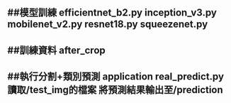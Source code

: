 ##模型訓練
efficientnet_b2.py
inception_v3.py
mobilenet_v2.py
resnet18.py
squeezenet.py
------------------------
##訓練資料
after_crop
------------------------
##執行分割+類別預測
application
real_predict.py讀取/test_img的檔案
將預測結果輸出至/prediction
------------------------
